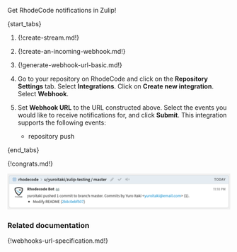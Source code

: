 Get RhodeCode notifications in Zulip!

{start_tabs}

1. {!create-stream.md!}

1. {!create-an-incoming-webhook.md!}

1. {!generate-webhook-url-basic.md!}

1. Go to your repository on RhodeCode and click on the **Repository
   Settings** tab. Select **Integrations**. Click on **Create new
   integration**. Select **Webhook**.

1. Set **Webhook URL** to the URL constructed above. Select the events
   you would like to receive notifications for, and click
   **Submit**. This integration supports the following events:
    * repository push

{end_tabs}

{!congrats.md!}

![](/static/images/integrations/rhodecode/001.png)

### Related documentation

{!webhooks-url-specification.md!}